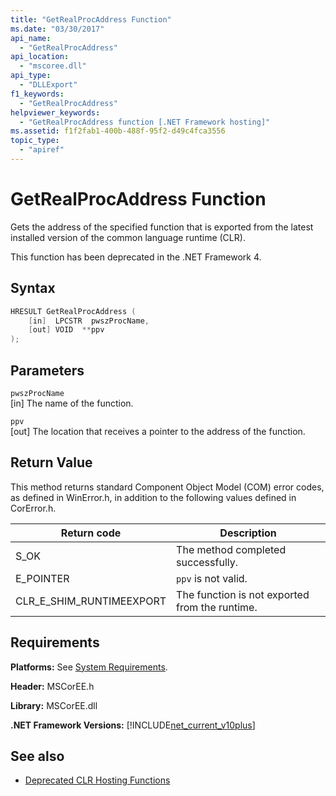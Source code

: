 ```yaml
---
title: "GetRealProcAddress Function"
ms.date: "03/30/2017"
api_name: 
  - "GetRealProcAddress"
api_location: 
  - "mscoree.dll"
api_type: 
  - "DLLExport"
f1_keywords: 
  - "GetRealProcAddress"
helpviewer_keywords: 
  - "GetRealProcAddress function [.NET Framework hosting]"
ms.assetid: f1f2fab1-400b-488f-95f2-d49c4fca3556
topic_type: 
  - "apiref"
---
```

# GetRealProcAddress Function
Gets the address of the specified function that is exported from the latest installed version of the common language runtime (CLR).  
  
 This function has been deprecated in the .NET Framework 4.  
  
## Syntax  
  
```cpp  
HRESULT GetRealProcAddress (  
    [in]  LPCSTR  pwszProcName,   
    [out] VOID  **ppv  
);  
```  
  
## Parameters  
 `pwszProcName`  
 [in] The name of the function.  
  
 `ppv`  
 [out] The location that receives a pointer to the address of the function.  
  
## Return Value  
 This method returns standard Component Object Model (COM) error codes, as defined in WinError.h, in addition to the following values defined in CorError.h.  
  
|Return code|Description|  
|-----------------|-----------------|  
|S_OK|The method completed successfully.|  
|E_POINTER|`ppv` is not valid.|  
|CLR_E_SHIM_RUNTIMEEXPORT|The function is not exported from the runtime.|  
  
## Requirements  
 **Platforms:** See [System Requirements](../../../../docs/framework/get-started/system-requirements.md).  
  
 **Header:** MSCorEE.h  
  
 **Library:** MSCorEE.dll  
  
 **.NET Framework Versions:** [!INCLUDE[net_current_v10plus](../../../../includes/net-current-v10plus-md.md)]  
  
## See also

- [Deprecated CLR Hosting Functions](../../../../docs/framework/unmanaged-api/hosting/deprecated-clr-hosting-functions.md)
